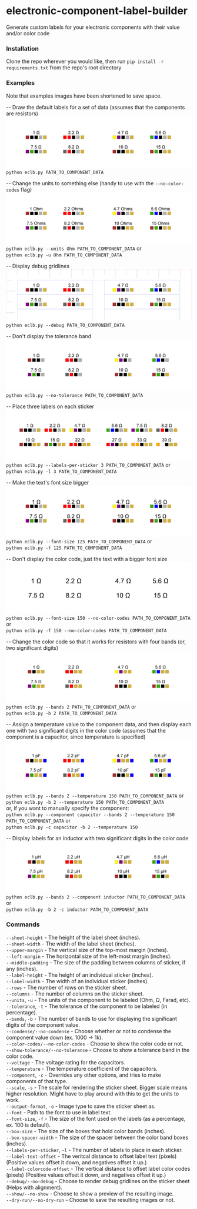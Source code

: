# electronic-component-label-builder
Generate custom labels for your electronic components with their value and/or color code

### Installation
Clone the repo wherever you would like, then run `pip install -r requirements.txt` from the repo's root directory

### Examples
Note that examples images have been shortened to save space.

--
Draw the default labels for a set of data (assumes that the components are resistors)
![resistor example](https://github.com/naschorr/electronic-component-label-builder/blob/master/resources/resistor_example.png?raw=true)
`python eclb.py PATH_TO_COMPONENT_DATA`

--
Change the units to something else (handy to use with the `--no-color-codes` flag)
![different units example](https://github.com/naschorr/electronic-component-label-builder/blob/master/resources/units_example.png?raw=true)
`python eclb.py --units Ohm PATH_TO_COMPONENT_DATA` or  
`python eclb.py -u Ohm PATH_TO_COMPONENT_DATA`

--
Display debug gridlines
![debug example](https://github.com/naschorr/electronic-component-label-builder/blob/master/resources/debug_example.png?raw=true)
`python eclb.py --debug PATH_TO_COMPONENT_DATA`

--
Don't display the tolerance band
![no tolerance example](https://github.com/naschorr/electronic-component-label-builder/blob/master/resources/no_tolerance_example.png?raw=true)
`python eclb.py --no-tolerance PATH_TO_COMPONENT_DATA`

--
Place three labels on each sticker
![many labels example](https://github.com/naschorr/electronic-component-label-builder/blob/master/resources/many_labels_example.png?raw=true)
`python eclb.py --labels-per-sticker 3 PATH_TO_COMPONENT_DATA` or  
`python eclb.py -l 3 PATH_TO_COMPONENT_DATA`

--
Make the text's font size bigger
![big font example](https://github.com/naschorr/electronic-component-label-builder/blob/master/resources/big_font_example.png?raw=true)
`python eclb.py --font-size 125 PATH_TO_COMPONENT_DATA` or  
`python eclb.py -f 125 PATH_TO_COMPONENT_DATA`

--
Don't display the color code, just the text with a bigger font size
![big font with no color code example](https://github.com/naschorr/electronic-component-label-builder/blob/master/resources/big_font_no_colors_example.png?raw=true)
`python eclb.py --font-size 150 --no-color-codes PATH_TO_COMPONENT_DATA` or  
`python eclb.py -f 150 --no-color-codes PATH_TO_COMPONENT_DATA`

--
Change the color code so that it works for resistors with four bands (or, two significant digits)
![bands example](https://github.com/naschorr/electronic-component-label-builder/blob/master/resources/bands_example.png?raw=true)
`python eclb.py --bands 2 PATH_TO_COMPONENT_DATA` or  
`python eclb.py -b 2 PATH_TO_COMPONENT_DATA`

--
Assign a temperature value to the component data, and then display each one with two significant digits in the color code (assumes that the component is a capacitor, since temperature is specified)
![capacitor temperature example](https://github.com/naschorr/electronic-component-label-builder/blob/master/resources/capacitor_temperature_example.png?raw=true)
`python eclb.py --bands 2 --temperature 150 PATH_TO_COMPONENT_DATA` or  
`python eclb.py -b 2 --temperature 150 PATH_TO_COMPONENT_DATA`  
or, if you want to manually specify the component:  
`python eclb.py --component capacitor --bands 2 --temperature 150 PATH_TO_COMPONENT_DATA` or  
`python eclb.py -c capacitor -b 2 --temperature 150`

--
Display labels for an inductor with two significant digits in the color code
![inductor example](https://github.com/naschorr/electronic-component-label-builder/blob/master/resources/inductor_example.png?raw=true)
`python eclb.py --bands 2 --component inductor PATH_TO_COMPONENT_DATA` or  
`python eclb.py -b 2 -c inductor PATH_TO_COMPONENT_DATA`

### Commands
`--sheet-height` - The height of the label sheet (inches).  
`--sheet-width` - The width of the label sheet (inches).  
`--upper-margin` - The vertical size of the top-most margin (inches).  
`--left-margin` - The horizontal size of the left-most margin (inches).  
`--middle-padding` - The size of the padding between columns of sticker, if any (inches).  
`--label-height` - The height of an individual sticker (inches).  
`--label-width` - The width of an individual sticker (inches).  
`--rows` - The number of rows on the sticker sheet.  
`--columns` - The number of columns on the sticker sheet.  
`--units`, `-u` - The units of the component to be labeled (Ohm, Ω, Farad, etc).  
`--tolerance`, `-t` - The tolerance of the component to be labeled (in percentage).  
`--bands`, `-b` - The number of bands to use for displaying the significant digits of the component value.  
`--condense/--no-condense` - Choose whether or not to condense the component value down (ex. 1000 -> 1k).  
`--color-codes/--no-color-codes` - Choose to show the color code or not.  
`--show-tolerance/--no-tolerance` - Choose to show a tolerance band in the color code.  
`--voltage` - The voltage rating for the capacitors.  
`--temperature` - The temperature coefficient of the capacitors.  
`--component`, `-c` - Overrides any other options, and tries to make components of that type.  
`--scale`, `-s` - The scale for rendering the sticker sheet. Bigger scale means higher resolution. Might have to play around with this to get the units to work.  
`--output-format`, `-o` - Image type to save the sticker sheet as.  
`--font` - Path to the font to use in label text.  
`--font-size`, `-f` - The size of the font used on the labels (as a percentage, ex. 100 is default).  
`--box-size` - The size of the boxes that hold color bands (inches).  
`--box-spacer-width` - The size of the spacer between the color band boxes (inches).  
`--labels-per-sticker`, `-l` - The number of labels to place in each sticker.  
`--label-text-offset` - The veritcal distance to offset label text (pixels) (Positive values offset it down, and negatives offset it up.)  
`--label-colorcode-offset` - The vertical distance to offset label color codes (pixels) (Positive values offset it down, and negatives offset it up.)  
`--debug/--no-debug` - Choose to render debug gridlines on the sticker sheet (Helps with alignment).  
`--show/--no-show` - Choose to show a preview of the resulting image.  
`--dry-run/--no-dry-run` - Choose to save the resulting images or not.  

